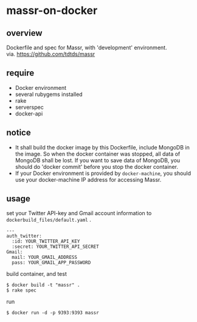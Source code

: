 # massr-on-docker

## overview

Dockerfile and spec for Massr, with 'development' environment.  
via. https://github.com/tdtds/massr

## require

- Docker environment
- several rubygems installed
 - rake
 - serverspec
 - docker-api

## notice

- It shall build the docker image by this Dockerfile, include MongoDB in the image.
  So when the docker container was stopped, all data of MongoDB shall be lost.
  If you want to save data of MongoDB, you should do 'docker commit' before you stop the docker container.
- If your Docker environment is provided by `docker-machine`, you should use your docker-machine IP address for accessing Massr.

## usage

set your Twitter API-key and Gmail account information to `dockerbuild_files/default.yaml` .

```
---
auth_twitter:
  :id: YOUR_TWITTER_API_KEY
  :secret: YOUR_TWITTER_API_SECRET
Gmail:
  mail: YOUR_GMAIL_ADDRESS
  pass: YOUR_GMAIL_APP_PASSWORD
```

build container, and test

```
$ docker build -t "massr" .
$ rake spec
```

run

```
$ docker run -d -p 9393:9393 massr
```
